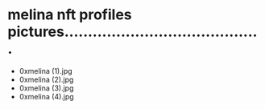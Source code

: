 # melina nft profiles pictures..........................................
- 0xmelina (1).jpg
- 0xmelina (2).jpg
- 0xmelina (3).jpg
- 0xmelina (4).jpg
